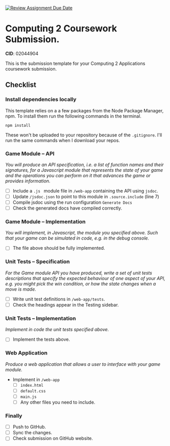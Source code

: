 [![Review Assignment Due Date](https://classroom.github.com/assets/deadline-readme-button-24ddc0f5d75046c5622901739e7c5dd533143b0c8e959d652212380cedb1ea36.svg)](https://classroom.github.com/a/uu0DCd-8)
# Computing 2 Coursework Submission.
**CID**: 02044904

This is the submission template for your Computing 2 Applications coursework submission.

## Checklist
### Install dependencies locally
This template relies on a a few packages from the Node Package Manager, npm.
To install them run the following commands in the terminal.
```properties
npm install
```
These won't be uploaded to your repository because of the `.gitignore`.
I'll run the same commands when I download your repos.

### Game Module – API
*You will produce an API specification, i.e. a list of function names and their signatures, for a Javascript module that represents the state of your game and the operations you can perform on it that advances the game or provides information.*

- [ ] Include a `.js ` module file in `/web-app` containing the API using `jsdoc`.
- [ ] Update `/jsdoc.json` to point to this module in `.source.include` (line 7)
- [ ] Compile jsdoc using the run configuration `Generate Docs`
- [ ] Check the generated docs have compiled correctly.

### Game Module – Implementation
*You will implement, in Javascript, the module you specified above. Such that your game can be simulated in code, e.g. in the debug console.*

- [ ] The file above should be fully implemented.

### Unit Tests – Specification
*For the Game module API you have produced, write a set of unit tests descriptions that specify the expected behaviour of one aspect of your API, e.g. you might pick the win condition, or how the state changes when a move is made.*

- [ ] Write unit test definitions in `/web-app/tests`.
- [ ] Check the headings appear in the Testing sidebar.

### Unit Tests – Implementation
*Implement in code the unit tests specified above.*

- [ ] Implement the tests above.

### Web Application
*Produce a web application that allows a user to interface with your game module.*

- Implement in `/web-app`
  - [ ] `index.html`
  - [ ] `default.css`
  - [ ] `main.js`
  - [ ] Any other files you need to include.

### Finally
- [ ] Push to GitHub.
- [ ] Sync the changes.
- [ ] Check submission on GitHub website.
